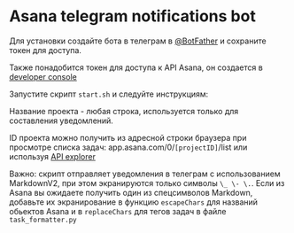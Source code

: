 # Asana telegram notifications bot

Для установки создайте бота в телеграм в [@BotFather](https://t.me/BotFather) и сохраните токен для доступа.

Также понадобится токен для доступа к API Asana, он создается в [developer console](https://app.asana.com/0/developer-console)



Запустите скрипт `start.sh` и следуйте инструкциям:

Название проекта - любая строка, используется только для составления уведомлений. 

ID проекта можно получить из адресной строки браузера при просмотре списка задач:
app.asana.com/0/`[projectID]`/list или используя [API explorer](https://developers.asana.com/explorer)


Важно: скрипт отправляет уведомления в телеграм с использованием MarkdownV2, при этом экранируются только символы `\_ \- \.`\. Если из Asana вы ожидаете получить 
один из спецсимволов Markdown, добавьте их экранирование в функцию `escapeChars` для названий обьектов Asana и в `replaceChars` для тегов задач в файле `task_formatter.py`
